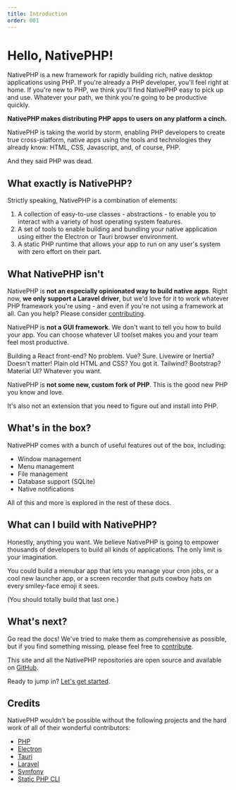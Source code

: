 ```yaml
---
title: Introduction
order: 001
---
```


# Hello, NativePHP!

NativePHP is a new framework for rapidly building rich, native desktop applications using PHP. If you're already a PHP
developer, you'll feel right at home. If you're new to PHP, we think you'll find NativePHP easy to pick up and use.
Whatever your path, we think you're going to be productive quickly.

**NativePHP makes distributing PHP apps to users on any platform a cinch.**

NativePHP is taking the world by storm, enabling PHP developers to create true cross-platform, native apps
using the tools and technologies they already know: HTML, CSS, Javascript, and, of course, PHP.

And they said PHP was dead.

## What exactly is NativePHP?

Strictly speaking, NativePHP is a combination of elements:

1. A collection of easy-to-use classes - abstractions - to enable you to interact with a variety of host operating
system features.
2. A set of tools to enable building and bundling your native application using either the Electron or Tauri browser
environment.
3. A static PHP runtime that allows your app to run on any user's system with zero effort on their part.

## What NativePHP isn't

NativePHP is **not an especially opinionated way to build native apps**. Right now, **we only support a Laravel driver**,
but we'd love for it to work whatever PHP framework you're using - and even if you're not using a framework at all.
Can you help? Please consider [contributing](https://github.com/NativePHP/laravel/blob/main/CONTRIBUTING.md).

NativePHP is **not a GUI framework**. We don't want to tell you how to build your app. You can choose whatever UI toolset
makes you and your team feel most productive.

Building a React front-end? No problem. Vue? Sure. Livewire or Inertia? Doesn't matter! Plain old HTML and CSS?
You got it. Tailwind? Bootstrap? Material UI? Whatever you want.

NativePHP is **not some new, custom fork of PHP**. This is the good new PHP you know and love.

It's also not an extension that you need to figure out and install into PHP.

## What's in the box?

NativePHP comes with a bunch of useful features out of the box, including:

- Window management
- Menu management
- File management
- Database support (SQLite)
- Native notifications

All of this and more is explored in the rest of these docs.

## What can I build with NativePHP?

Honestly, anything you want. We believe NativePHP is going to empower thousands of developers to build all kinds of
applications. The only limit is your imagination.

You could build a menubar app that lets you manage your cron jobs, or a cool new launcher app, or a screen recorder
that puts cowboy hats on every smiley-face emoji it sees.

(You should totally build that last one.)

## What's next?

Go read the docs! We've tried to make them as comprehensive as possible, but if you find something missing, please
feel free to [contribute](https://github.com/nativephp/nativephp.com).

This site and all the NativePHP repositories are open source and available on [GitHub](https://github.com/nativephp).

Ready to jump in? [Let's get started](installation).

## Credits

NativePHP wouldn't be possible without the following projects and the hard work of all of their wonderful contributors:

- [PHP](https://php.net)
- [Electron](https://electronjs.org)
- [Tauri](https://tauri.app)
- [Laravel](https://laravel.com)
- [Symfony](https://symfony.com)
- [Static PHP CLI](https://github.com/crazywhalecc/static-php-cli/)
